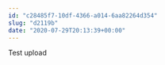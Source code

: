 ```yaml
---
id: "c28485f7-10df-4366-a014-6aa82264d354"
slug: "d2119b"
date: "2020-07-29T20:13:39+00:00"
---
```


Test upload
